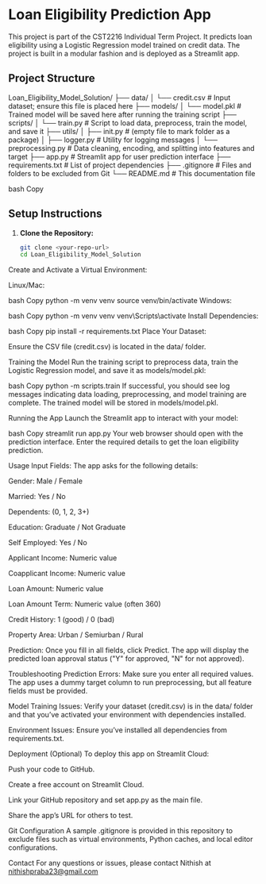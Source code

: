# Loan Eligibility Prediction App

This project is part of the CST2216 Individual Term Project. It predicts loan eligibility using a Logistic Regression model trained on credit data. The project is built in a modular fashion and is deployed as a Streamlit app.

## Project Structure

Loan_Eligibility_Model_Solution/ ├── data/
│ └── credit.csv # Input dataset; ensure this file is placed here ├── models/
│ └── model.pkl # Trained model will be saved here after running the training script ├── scripts/
│ └── train.py # Script to load data, preprocess, train the model, and save it ├── utils/
│ ├── init.py # (empty file to mark folder as a package) │ ├── logger.py # Utility for logging messages │ └── preprocessing.py # Data cleaning, encoding, and splitting into features and target ├── app.py # Streamlit app for user prediction interface ├── requirements.txt # List of project dependencies ├── .gitignore # Files and folders to be excluded from Git └── README.md # This documentation file

bash
Copy

## Setup Instructions

1. **Clone the Repository:**

   ```bash
   git clone <your-repo-url>
   cd Loan_Eligibility_Model_Solution
Create and Activate a Virtual Environment:

Linux/Mac:

bash
Copy
python -m venv venv
source venv/bin/activate
Windows:

bash
Copy
python -m venv venv
venv\Scripts\activate
Install Dependencies:

bash
Copy
pip install -r requirements.txt
Place Your Dataset:

Ensure the CSV file (credit.csv) is located in the data/ folder.

Training the Model
Run the training script to preprocess data, train the Logistic Regression model, and save it as models/model.pkl:

bash
Copy
python -m scripts.train
If successful, you should see log messages indicating data loading, preprocessing, and model training are complete. The trained model will be stored in models/model.pkl.

Running the App
Launch the Streamlit app to interact with your model:

bash
Copy
streamlit run app.py
Your web browser should open with the prediction interface. Enter the required details to get the loan eligibility prediction.

Usage
Input Fields:
The app asks for the following details:

Gender: Male / Female

Married: Yes / No

Dependents: (0, 1, 2, 3+)

Education: Graduate / Not Graduate

Self Employed: Yes / No

Applicant Income: Numeric value

Coapplicant Income: Numeric value

Loan Amount: Numeric value

Loan Amount Term: Numeric value (often 360)

Credit History: 1 (good) / 0 (bad)

Property Area: Urban / Semiurban / Rural

Prediction:
Once you fill in all fields, click Predict. The app will display the predicted loan approval status ("Y" for approved, "N" for not approved).

Troubleshooting
Prediction Errors:
Make sure you enter all required values. The app uses a dummy target column to run preprocessing, but all feature fields must be provided.

Model Training Issues:
Verify your dataset (credit.csv) is in the data/ folder and that you’ve activated your environment with dependencies installed.

Environment Issues:
Ensure you’ve installed all dependencies from requirements.txt.

Deployment (Optional)
To deploy this app on Streamlit Cloud:

Push your code to GitHub.

Create a free account on Streamlit Cloud.

Link your GitHub repository and set app.py as the main file.

Share the app’s URL for others to test.

Git Configuration
A sample .gitignore is provided in this repository to exclude files such as virtual environments, Python caches, and local editor configurations.

Contact
For any questions or issues, please contact Nithish at nithishpraba23@gmail.com